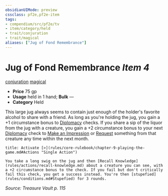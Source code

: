 ```yaml
---
obsidianUIMode: preview
cssclass: pf2e,pf2e-item
tags:
- compendium/src/pf2e/tv
- item/category/held
- trait/conjuration
- trait/magical
aliases: ["Jug of Fond Remembrance"]
---
```

# Jug of Fond Remembrance *Item 4*  
[conjuration](rules/traits/conjuration.md "Conjuration School Trait")  [magical](rules/traits/magical.md "Magical Item Trait")  

- **Price** 75 gp
- **Usage** held in 1 hand; **Bulk** —
- **Category** Held

This large jug always seems to contain just enough of the holder's favorite alcohol to share with a friend. As long as you're holding the jug, you gain a +1 circumstance bonus to [Diplomacy](compendium/skills.md#Diplomacy) checks. If you share a sip of the liquor from the jug with a creature, you gain a +2 circumstance bonus to your next [Diplomacy](compendium/skills.md#Diplomacy) check to [Make an Impression](rules/actions/make-an-impression.md) or [Request](rules/actions/request.md) something from that creature any time within the next month.

```ad-embed-ability
title: Activate [>](rules/core-rulebook/chapter-9-playing-the-game.md#Actions "Single Action")

You take a long swig on the jug and then [Recall Knowledge](rules/actions/recall-knowledge.md) about a creature you can see, with a +2 circumstance bonus to the check. If you fail but don't critically fail this check, you get a success instead. You're then [stupefied](rules/conditions.md#Stupefied) for 3 rounds.
```

*Source: Treasure Vault p. 115*